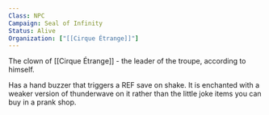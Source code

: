 ```yaml
---
Class: NPC
Campaign: Seal of Infinity
Status: Alive
Organization: ["[[Cirque Étrange]]"]
---
```

The clown of [[Cirque Étrange]] - the leader of the troupe, according to himself.

Has a hand buzzer that triggers a REF save on shake. It is enchanted with a weaker version of thunderwave on it rather than the little joke items you can buy in a prank shop.